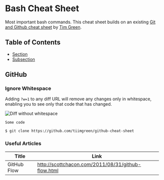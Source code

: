 # Bash Cheat Sheet 
Most important bash commands. This cheat sheet builds on an existing [Git and Github cheat sheet](https://github.com/tiimgreen/github-cheat-sheet) by [Tim Green](https://github.com/tiimgreen).


## Table of Contents
 - [Section](#github)
  - [Subsection](#ignore-whitespace)

## GitHub
### Ignore Whitespace
Adding `?w=1` to any diff URL will remove any changes only in whitespace, enabling you to see only that code that has changed.

![Diff without whitespace](https://camo.githubusercontent.com/797184940defadec00393e6559b835358a863eeb/68747470733a2f2f6769746875622d696d616765732e73332e616d617a6f6e6177732e636f6d2f626c6f672f323031312f736563726574732f776869746573706163652e706e67)


```
Some code
```

```bash
$ git clone https://github.com/tiimgreen/github-cheat-sheet
```


### Useful Articles
| Title | Link |
| ----- | ---- |
| GitHub Flow  | http://scottchacon.com/2011/08/31/github-flow.html |

